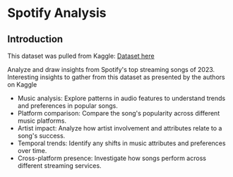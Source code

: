 # Spotify Analysis
## Introduction
This dataset was pulled from Kaggle: [Dataset here](https://www.kaggle.com/datasets/nelgiriyewithana/top-spotify-songs-2023/data)

Analyze and draw insights from Spotify's top streaming songs of 2023.
Interesting insights to gather from this dataset as presented by the authors on Kaggle
* Music analysis: Explore patterns in audio features to understand trends and preferences in popular songs.
* Platform comparison: Compare the song's popularity across different music platforms.
* Artist impact: Analyze how artist involvement and attributes relate to a song's success.
* Temporal trends: Identify any shifts in music attributes and preferences over time.
* Cross-platform presence: Investigate how songs perform across different streaming services.

